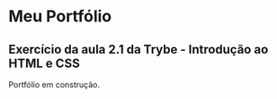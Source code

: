 # Meu Portfólio

## Exercício da aula 2.1 da Trybe - Introdução ao HTML e CSS

Portfólio em construção.
